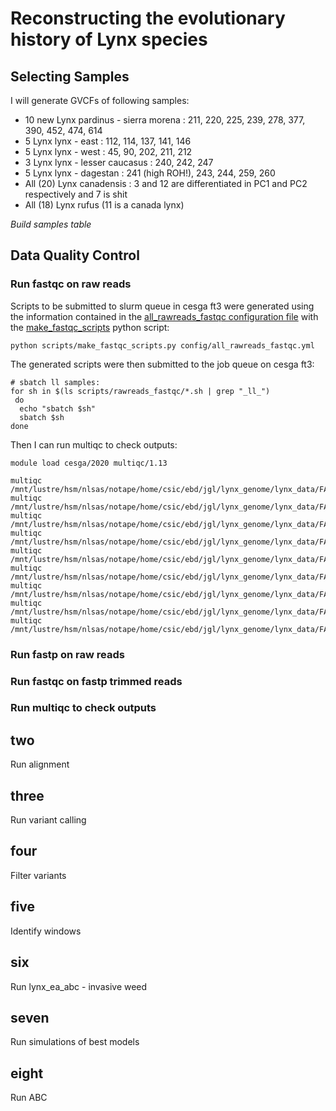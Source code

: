 # Reconstructing the evolutionary history of Lynx species

## Selecting Samples

I will generate GVCFs of following samples:

 - 10 new Lynx pardinus - sierra morena : 211, 220, 225, 239, 278, 377, 390, 452, 474, 614
 - 5 Lynx lynx - east : 112, 114, 137, 141, 146
 - 5 Lynx lynx - west : 45, 90, 202, 211, 212
 - 3 Lynx lynx - lesser caucasus : 240, 242, 247
 - 5 Lynx lynx - dagestan : 241 (high ROH!), 243, 244, 259, 260
 - All (20) Lynx canadensis : 3 and 12 are differentiated in PC1 and PC2 respectively and 7 is shit
 - All (18) Lynx rufus (11 is a canada lynx)

*Build samples table*

## Data Quality Control

### Run fastqc on raw reads
Scripts to be submitted to slurm queue in cesga ft3 were generated using the information contained in the [all_rawreads_fastqc configuration file](config/all_rawreads_fastqc.yml) with the [make_fastqc_scripts](scripts/make_fastqc_scripts.py) python script:
```
python scripts/make_fastqc_scripts.py config/all_rawreads_fastqc.yml
```
The generated scripts were then submitted to the job queue on cesga ft3:
```
# sbatch ll samples:
for sh in $(ls scripts/rawreads_fastqc/*.sh | grep "_ll_")
 do
  echo "sbatch $sh"
  sbatch $sh
done
```
Then I can run multiqc to check outputs:
```
module load cesga/2020 multiqc/1.13

multiqc /mnt/lustre/hsm/nlsas/notape/home/csic/ebd/jgl/lynx_genome/lynx_data/FASTQ_files/LYNX_20/FASTQ/fastqc
multiqc /mnt/lustre/hsm/nlsas/notape/home/csic/ebd/jgl/lynx_genome/lynx_data/FASTQ_files/LRU_30/fastqc
multiqc /mnt/lustre/hsm/nlsas/notape/home/csic/ebd/jgl/lynx_genome/lynx_data/FASTQ_files/MAGROGEN/fastqc
multiqc /mnt/lustre/hsm/nlsas/notape/home/csic/ebd/jgl/lynx_genome/lynx_data/FASTQ_files/Canada_data_CandadaLynxes/share/fastqc
multiqc /mnt/lustre/hsm/nlsas/notape/home/csic/ebd/jgl/lynx_genome/lynx_data/FASTQ_files/Bobcat1/fastqc
multiqc /mnt/lustre/hsm/nlsas/notape/home/csic/ebd/jgl/lynx_genome/lynx_data/FASTQ_files/LYNX_24/20200405/FASTQ/fastqc
multiqc /mnt/lustre/hsm/nlsas/notape/home/csic/ebd/jgl/lynx_genome/lynx_data/FASTQ_files/USA_data_Bobcats/fastqc
multiqc /mnt/lustre/hsm/nlsas/notape/home/csic/ebd/jgl/lynx_genome/lynx_data/FASTQ_files/LCA_3/fastqc
multiqc /mnt/lustre/hsm/nlsas/notape/home/csic/ebd/jgl/lynx_genome/lynx_data/FASTQ_files/LYNX_21/FASTQ/fastqc
```
### Run fastp on raw reads
### Run fastqc on fastp trimmed reads
### Run multiqc to check outputs

## two
Run alignment

## three
Run variant calling

## four
Filter variants

## five
Identify windows

## six
Run lynx_ea_abc - invasive weed

## seven
Run simulations of best models

## eight
Run ABC